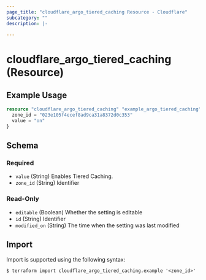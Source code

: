 ```yaml
---
page_title: "cloudflare_argo_tiered_caching Resource - Cloudflare"
subcategory: ""
description: |-
  
---
```


# cloudflare_argo_tiered_caching (Resource)



## Example Usage

```terraform
resource "cloudflare_argo_tiered_caching" "example_argo_tiered_caching" {
  zone_id = "023e105f4ecef8ad9ca31a8372d0c353"
  value = "on"
}
```

<!-- schema generated by tfplugindocs -->
## Schema

### Required

- `value` (String) Enables Tiered Caching.
- `zone_id` (String) Identifier

### Read-Only

- `editable` (Boolean) Whether the setting is editable
- `id` (String) Identifier
- `modified_on` (String) The time when the setting was last modified

## Import

Import is supported using the following syntax:

```shell
$ terraform import cloudflare_argo_tiered_caching.example '<zone_id>'
```
